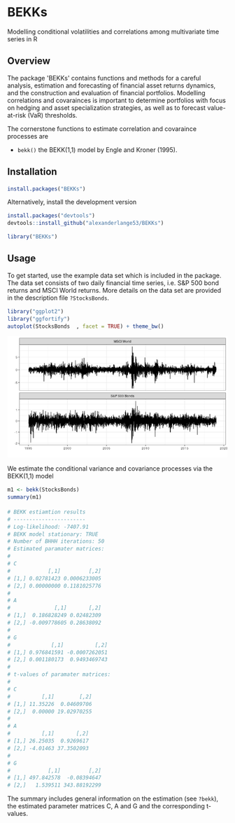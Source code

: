 BEKKs
=====

Modelling conditional volatilities and correlations among multivariate time series in R

## Overview

The package 'BEKKs' contains functions and methods for a careful analysis, estimation and forecasting of financial asset returns dynamics, and the construction and evaluation of financial portfolios. Modelling correlations and covarainces is important to determine portfolios with focus on hedging and asset specialization strategies, as well as to forecast value-at-risk (VaR) thresholds. 

The cornerstone functions to estimate correlation and covaraince processes are

-   `bekk()` the BEKK(1,1) model by Engle and Kroner (1995).

## Installation

```r
install.packages("BEKKs")
```

Alternatively, install the development version


```r
install.packages("devtools")
devtools::install_github("alexanderlange53/BEKKs")
```


```r
library("BEKKs")
```

## Usage

To get started, use the example data set which is included in the package. The data set consists of two daily financial time series, i.e. S&P 500 bond returns and MSCI World returns. More details on the data set are provided in the description file `?StocksBonds`.

```r
library("ggplot2")
library("ggfortify")
autoplot(StocksBonds  , facet = TRUE) + theme_bw()
```

![](man/figures/Data.png)

We estimate the conditional variance and covariance processes via the BEKK(1,1) model

```r
m1 <- bekk(StocksBonds)
summary(m1)

# BEKK estiamtion results
# -----------------------
# Log-likelihood: -7407.91
# BEKK model stationary: TRUE
# Number of BHHH iterations: 50
# Estimated paramater matrices: 
# 
# C 
#            [,1]         [,2]
# [1,] 0.02781423 0.0006233005
# [2,] 0.00000000 0.1181025776
# 
# A 
#              [,1]       [,2]
# [1,]  0.186828249 0.02482309
# [2,] -0.009778605 0.28638092
# 
# G 
#             [,1]          [,2]
# [1,] 0.976841591 -0.0007262051
# [2,] 0.001180173  0.9493469743
# 
# t-values of paramater matrices: 
# 
# C 
#          [,1]        [,2]
# [1,] 11.35226  0.04609706
# [2,]  0.00000 19.02970255
# 
# A 
#          [,1]       [,2]
# [1,] 26.25035  0.9269617
# [2,] -4.01463 37.3502093
# 
# G 
#            [,1]         [,2]
# [1,] 497.842578  -0.08394647
# [2,]   1.539511 343.88192299
```

The summary includes general information on the estimation (see `?bekk`), the estimated parameter matrices C, A and G and the corresponding t-values.
